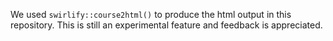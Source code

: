 We used `swirlify::course2html()` to produce the html output in this repository. This is still an experimental feature and feedback is appreciated.
